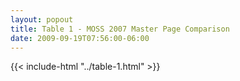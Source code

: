 ```yaml
---
layout: popout
title: Table 1 - MOSS 2007 Master Page Comparison
date: 2009-09-19T07:56:00-06:00
---
```


{{< include-html "../table-1.html" >}}
